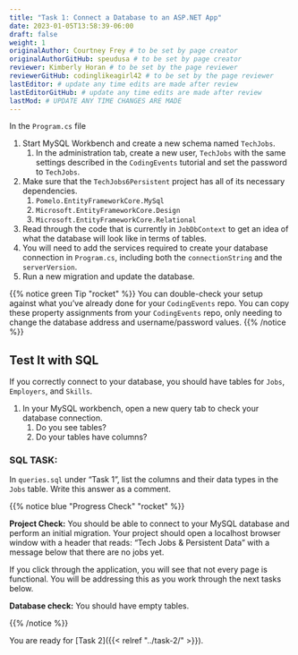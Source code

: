 ```yaml
---
title: "Task 1: Connect a Database to an ASP.NET App"
date: 2023-01-05T13:58:39-06:00
draft: false
weight: 1
originalAuthor: Courtney Frey # to be set by page creator
originalAuthorGitHub: speudusa # to be set by page creator
reviewer: Kimberly Horan # to be set by the page reviewer
reviewerGitHub: codinglikeagirl42 # to be set by the page reviewer
lastEditor: # update any time edits are made after review
lastEditorGitHub: # update any time edits are made after review
lastMod: # UPDATE ANY TIME CHANGES ARE MADE
---
```


In the `Program.cs` file

1. Start MySQL Workbench and create a new schema named `TechJobs`.
   1. In the administration tab, create a new user, `TechJobs` with the same settings described in the `CodingEvents` tutorial and set the password to `TechJobs`.
1. Make sure that the `TechJobs6Persistent` project has all of its necessary dependencies.
   1. `Pomelo.EntityFrameworkCore.MySql`
   1. `Microsoft.EntityFrameworkCore.Design`
   1. `Microsoft.EntityFrameworkCore.Relational`
1. Read through the code that is currently in `JobDbContext` to get an idea of what the database will look like in terms of tables.
1. You will need to add the services required to create your database connection in `Program.cs`, including both the `connectionString` and the `serverVersion`.
1. Run a new migration and update the database.

{{% notice green Tip "rocket" %}}
You can double-check your setup against what you’ve already done for your `CodingEvents` repo. You can copy these property assignments from your `CodingEvents` repo, only needing to change the database address and username/password values.
{{% /notice %}}

## Test It with SQL
If you correctly connect to your database, you should have tables for `Jobs`, `Employers`, and `Skills`.

1. In your MySQL workbench, open a new query tab to check your database connection.
   1. Do you see tables?
   1. Do your tables have columns?

### SQL TASK: 
In `queries.sql` under “Task 1”, list the columns and their data types in the `Jobs` table.  Write this answer as a comment. 

{{% notice blue "Progress Check" "rocket" %}}

**Project Check:** You should be able to connect to your MySQL database and perform an initial migration. Your project should open a localhost browser window with a header that reads: “Tech Jobs & Persistent Data” with a message below that there are no jobs yet.

If you click through the application, you will see that not every page is functional.  You will be addressing this as you work through the next tasks below.

**Database check:** You should have empty tables.

{{% /notice %}}

You are ready for [Task 2]({{< relref "../task-2/" >}}).